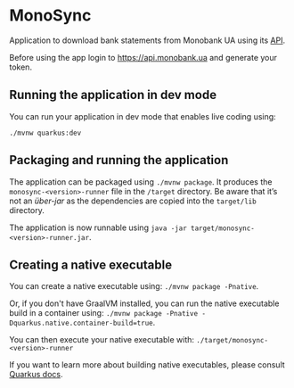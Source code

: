 # MonoSync

Application to download bank statements from Monobank UA using its [API](https://api.monobank.ua).

Before using the app login to https://api.monobank.ua and generate your token.

## Running the application in dev mode

You can run your application in dev mode that enables live coding using:
```
./mvnw quarkus:dev
```

## Packaging and running the application

The application can be packaged using `./mvnw package`.
It produces the `monosync-<version>-runner` file in the `/target` directory.
Be aware that it’s not an _über-jar_ as the dependencies are copied into the `target/lib` directory.

The application is now runnable using `java -jar target/monosync-<version>-runner.jar`.

## Creating a native executable

You can create a native executable using: `./mvnw package -Pnative`.

Or, if you don't have GraalVM installed, you can run the native executable build in a container using: 
`./mvnw package -Pnative -Dquarkus.native.container-build=true`.

You can then execute your native executable with: `./target/monosync-<version>-runner`

If you want to learn more about building native executables, please consult 
[Quarkus docs](https://quarkus.io/guides/building-native-image).
